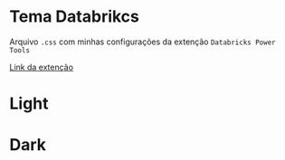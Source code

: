 # Tema Databrikcs
Arquivo `.css` com minhas configurações da extenção `Databricks Power Tools`

[Link da extenção](https://chrome.google.com/webstore/detail/databricks-power-tools/mpffpmajkdieodggkakklfkghdiafhpo)

# Light


# Dark
